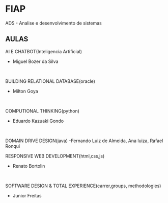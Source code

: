 # FIAP
ADS - Analise e desenvolvimento de sistemas
<br/>
## AULAS
AI E CHATBOT(Inteligencia Artificial)
- Miguel Bozer da Silva
</br>

BUILDING RELATIONAL DATABASE(oracle)
- Milton Goya
</br>

COMPUTIONAL THINKING(python)
- Eduardo Kazuaki Gondo
<br/>

DOMAIN DRIVE DESIGN(java)
-Fernando Luiz de Almeida, Ana luiza, Rafael Ronqui
<br/>

RESPONSIVE WEB DEVELOPMENT(html,css,js)
- Renato Bortolin
<br/>

SOFTWARE DESIGN & TOTAL EXPERIENCE(carrer,groups, methodologies)
- Junior Freitas
